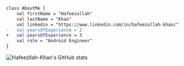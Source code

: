 
```diff

class AboutMe {
    val firstName = "Hafeezullah"
    val lastName = "Khan"
    val linkedin = "https://www.linkedin.com/in/hafeezullah-khan/"
-   val yearsOfExperience = 2
+   val yearsOfExperience = 3
    val role = "Android Engineer"
}

```

![Hafeezllah-Khan's GitHub stats](https://github-readme-stats.vercel.app/api?username=Hafeezllah-Khan&show_icons=true&theme=dark)



<!--
# 👋 Hi, I’m @Hafeezllah-Khan

- 🔭 I’m currently working on Android.
- 👀 I’m interested in learning node.js.
- 💞️ I’m looking to collaborate on Android projects.

-->
